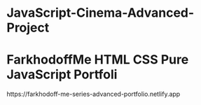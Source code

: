 # JavaScript-Cinema-Advanced-Project
<h1>FarkhodoffMe HTML CSS Pure JavaScript Portfoli</h1>
<a>https://farkhodoff-me-series-advanced-portfolio.netlify.app</a>
